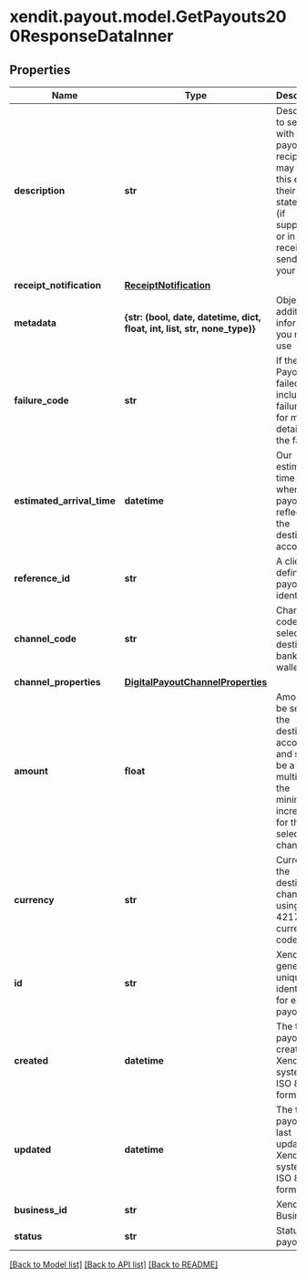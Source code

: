 # xendit.payout.model.GetPayouts200ResponseDataInner


## Properties
| Name | Type | Description | Notes |
| ------------ | ------------- | ------------- | ------------- |
| **description** | **str** | Description to send with the payout, the recipient may see this e.g., in their bank statement (if supported) or in email receipts we send on your behalf | [optional]  |
| **receipt_notification** | [**ReceiptNotification**](ReceiptNotification.md) |  | [optional]  |
| **metadata** | **{str: (bool, date, datetime, dict, float, int, list, str, none_type)}** | Object of additional information you may use | [optional]  |
| **failure_code** | **str** | If the Payout failed, we include a failure code for more details on the failure. | [optional]  |
| **estimated_arrival_time** | **datetime** | Our estimated time on to when your payout is reflected to the destination account | [optional]  |
| **reference_id** | **str** | A client defined payout identifier | [optional]  |
| **channel_code** | **str** | Channel code of selected destination bank or e-wallet | [optional]  |
| **channel_properties** | [**DigitalPayoutChannelProperties**](DigitalPayoutChannelProperties.md) |  | [optional]  |
| **amount** | **float** | Amount to be sent to the destination account and should be a multiple of the minimum increment for the selected channel | [optional]  |
| **currency** | **str** | Currency of the destination channel using ISO-4217 currency code | [optional]  |
| **id** | **str** | Xendit-generated unique identifier for each payout | [optional]  |
| **created** | **datetime** | The time payout was created on Xendit&#39;s system, in ISO 8601 format | [optional]  |
| **updated** | **datetime** | The time payout was last updated on Xendit&#39;s system, in ISO 8601 format | [optional]  |
| **business_id** | **str** | Xendit Business ID | [optional]  |
| **status** | **str** | Status of payout | [optional]  |


[[Back to Model list]](../README.md#documentation-for-models) [[Back to API list]](../README.md#documentation-for-api-endpoints) [[Back to README]](../README.md)


